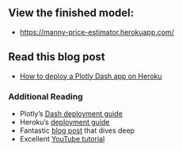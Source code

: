 ## View the finished model:
* https://manny-price-estimator.herokuapp.com/

## Read this blog post
* [How to deploy a Plotly Dash app on Heroku](https://austinlasseter.medium.com/deploy-a-plotly-dash-app-on-heroku-4d2c3224230)


### Additional Reading
* Plotly’s [Dash deployment guide](https://dash.plotly.com/deployment)
* Heroku’s [deployment guide](https://devcenter.heroku.com/articles/getting-started-with-python)
* Fantastic [blog post](https://towardsdatascience.com/deploying-your-dash-app-to-heroku-the-magical-guide-39bd6a0c586c) that dives deep
* Excellent [YouTube tutorial](https://www.youtube.com/watch?v=b-M2KQ6_bM4&feature=youtu.be)
